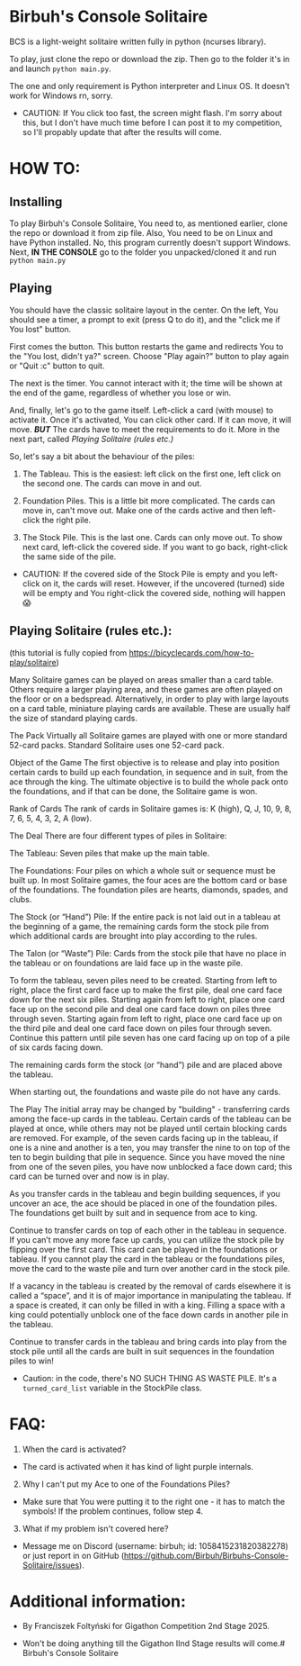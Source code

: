 # Birbuh's Console Solitaire

BCS is a light-weight solitaire written fully in python (ncurses library).

To play, just clone the repo or download the zip.
Then go to the folder it's in and launch `python main.py`. 

The one and only requirement is Python interpreter and Linux OS. It doesn't work for Windows rn, sorry.


* CAUTION: If You click too fast, the screen might flash. I'm sorry about this, but I don't have much time before I can post it to my competition, so I'll propably update that after the results will come.


# HOW TO:

## Installing

To play Birbuh's Console Solitaire, You need to, as mentioned earlier, clone the repo or download it from zip file.
Also, You need to be on Linux and have Python installed.
No, this program currently doesn't support Windows.
Next, **IN THE CONSOLE** go to the folder you unpacked/cloned it and run `python main.py`

## Playing

You should have the classic solitaire layout in the center. On the left, You should see a timer, a prompt to exit (press Q to do it), and the "click me if You lost" button.

First comes the button.
This button restarts the game and redirects You to the "You lost, didn't ya?" screen. Choose "Play again?" button to play again or "Quit :c" button to quit.

The next is the timer.
You cannot interact with it; the time will be shown at the end of the game, regardless of whether you lose or win.

And, finally, let's go to the game itself.
Left-click a card (with mouse) to activate it.
Once it's activated, You can click other card. If it can move, it will move. 
***BUT***
The cards have to meet the requirements to do it. More in the next part, called *Playing Solitaire (rules etc.)*

So, let's say a bit about the behaviour of the piles:

1. The Tableau.
  This is the easiest: left click on the first one, left click on the second one.
  The cards can move in and out.

2. Foundation Piles.
   This is a little bit more complicated. The cards can move in, can't move out. Make one of the cards active and then left-click the right pile.

3. The Stock Pile.
   This is the last one. Cards can only move out. To show next card, left-click the covered side. If you want to go back, right-click the same side of the pile.

* CAUTION: If the covered side of the Stock Pile is empty and you left-click on it, the cards will reset. However, if the uncovered (turned) side will be empty and You right-click the covered side, nothing will happen 😱
  
## Playing Solitaire (rules etc.):
(this tutorial is fully copied from https://bicyclecards.com/how-to-play/solitaire)

Many Solitaire games can be played on areas smaller than a card table. Others require a larger playing area, and these games are often played on the floor or on a bedspread. Alternatively, in order to play with large layouts on a card table, miniature playing cards are available. These are usually half the size of standard playing cards.

The Pack
Virtually all Solitaire games are played with one or more standard 52-card packs. Standard Solitaire uses one 52-card pack.

Object of the Game
The first objective is to release and play into position certain cards to build up each foundation, in sequence and in suit, from the ace through the king. The ultimate objective is to build the whole pack onto the foundations, and if that can be done, the Solitaire game is won.

Rank of Cards
The rank of cards in Solitaire games is: K (high), Q, J, 10, 9, 8, 7, 6, 5, 4, 3, 2, A (low).

The Deal
There are four different types of piles in Solitaire:

The Tableau: Seven piles that make up the main table.

The Foundations: Four piles on which a whole suit or sequence must be built up. In most Solitaire games, the four aces are the bottom card or base of the foundations. The foundation piles are hearts, diamonds, spades, and clubs.

The Stock (or “Hand”) Pile: If the entire pack is not laid out in a tableau at the beginning of a game, the remaining cards form the stock pile from which additional cards are brought into play according to the rules.

The Talon (or “Waste”) Pile: Cards from the stock pile that have no place in the tableau or on foundations are laid face up in the waste pile.

To form the tableau, seven piles need to be created. Starting from left to right, place the first card face up to make the first pile, deal one card face down for the next six piles. Starting again from left to right, place one card face up on the second pile and deal one card face down on piles three through seven. Starting again from left to right, place one card face up on the third pile and deal one card face down on piles four through seven. Continue this pattern until pile seven has one card facing up on top of a pile of six cards facing down.

The remaining cards form the stock (or “hand”) pile and are placed above the tableau.

When starting out, the foundations and waste pile do not have any cards.

The Play
The initial array may be changed by "building" - transferring cards among the face-up cards in the tableau. Certain cards of the tableau can be played at once, while others may not be played until certain blocking cards are removed. For example, of the seven cards facing up in the tableau, if one is a nine and another is a ten, you may transfer the nine to on top of the ten to begin building that pile in sequence. Since you have moved the nine from one of the seven piles, you have now unblocked a face down card; this card can be turned over and now is in play.

As you transfer cards in the tableau and begin building sequences, if you uncover an ace, the ace should be placed in one of the foundation piles. The foundations get built by suit and in sequence from ace to king.

Continue to transfer cards on top of each other in the tableau in sequence. If you can’t move any more face up cards, you can utilize the stock pile by flipping over the first card. This card can be played in the foundations or tableau. If you cannot play the card in the tableau or the foundations piles, move the card to the waste pile and turn over another card in the stock pile.

If a vacancy in the tableau is created by the removal of cards elsewhere it is called a “space”, and it is of major importance in manipulating the tableau. If a space is created, it can only be filled in with a king. Filling a space with a king could potentially unblock one of the face down cards in another pile in the tableau.

Continue to transfer cards in the tableau and bring cards into play from the stock pile until all the cards are built in suit sequences in the foundation piles to win!

* Caution: in the code, there's NO SUCH THING AS WASTE PILE. It's a `turned_card_list` variable in the StockPile class.

# FAQ:

1. When the card is activated?
 - The card is activated when it has kind of light purple internals.

2. Why I can't put my Ace to one of the Foundations Piles?
 - Make sure that You were putting it to the right one - it has to match the symbols! If the problem continues, follow step 4.

3. What if my problem isn't covered here?
 - Message me on Discord (username: birbuh; id: 1058415231820382278) or just report in on GitHub (https://github.com/Birbuh/Birbuhs-Console-Solitaire/issues). 



# Additional information:

- By Franciszek Foltyński for Gigathon Competition 2nd Stage 2025.

- Won't be doing anything till the Gigathon IInd Stage results will come.# Birbuh's Console Solitaire